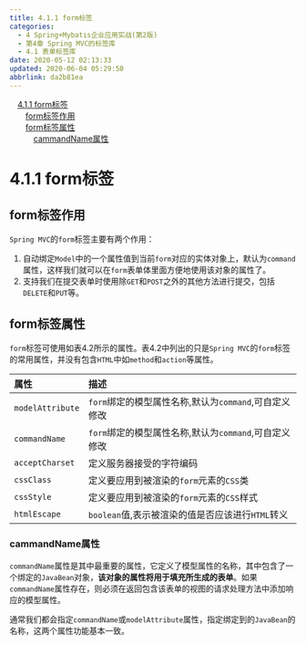 ```yaml
---
title: 4.1.1 form标签
categories: 
  - 4 Spring+Mybatis企业应用实战(第2版)
  - 第4章 Spring MVC的标签库
  - 4.1 表单标签库
date: 2020-05-12 02:13:33
updated: 2020-06-04 05:29:50
abbrlink: da2b81ea
---
```

<div id='my_toc'><a href="/JavaReadingNotes/da2b81ea/#4-1-1-form标签" class="header_1">4.1.1 form标签</a>&nbsp;<br><a href="/JavaReadingNotes/da2b81ea/#form标签作用" class="header_2">form标签作用</a>&nbsp;<br><a href="/JavaReadingNotes/da2b81ea/#form标签属性" class="header_2">form标签属性</a>&nbsp;<br><a href="/JavaReadingNotes/da2b81ea/#cammandName属性" class="header_3">cammandName属性</a>&nbsp;<br></div>
<style>.header_1{margin-left: 1em;}.header_2{margin-left: 2em;}.header_3{margin-left: 3em;}.header_4{margin-left: 4em;}.header_5{margin-left: 5em;}.header_6{margin-left: 6em;}</style>
<!--more-->
<script>if (navigator.platform.search('arm')==-1){document.getElementById('my_toc').style.display = 'none';}var e,p = document.getElementsByTagName('p');while (p.length>0) {e = p[0];e.parentElement.removeChild(e);}</script>

<!--end-->
# 4.1.1 form标签
## form标签作用
`Spring MVC`的`form`标签主要有两个作用：
1. 自动绑定`Model`中的一个属性值到当前`form`对应的实体对象上，默认为`command`属性，这样我们就可以在`form`表单体里面方便地使用该对象的属性了。
2. 支持我们在提交表单时使用除`GET`和`POST`之外的其他方法进行提交，包括`DELETE`和`PUT`等。

## form标签属性
`form`标签可使用如表4.2所示的属性。表4.2中列出的只是`Spring MVC`的`form`标签的常用属性，并没有包含`HTML`中如`method`和`action`等属性。

|属性|描述|
|:--|:--|
|`modelAttribute`|`form`绑定的模型属性名称,默认为`command`,可自定义修改|
|`commandName`|`form`绑定的模型属性名称,默认为`command`,可自定义修改|
|`acceptCharset`|定义服务器接受的字符编码|
|`cssClass`|定义要应用到被渲染的`form`元素的`CSS`类|
|`cssStyle`|定义要应用到被渲染的`form`元素的`CSS`样式|
|`htmlEscape`|`boolean`值,表示被渲染的值是否应该进行`HTML`转义|

### cammandName属性
`commandName`属性是其中最重要的属性，它定义了模型属性的名称，其中包含了一个绑定的`JavaBean`对象，**该对象的属性将用于填充所生成的表单**。如果`commandName`属性存在，则必须在返回包含该表单的视图的请求处理方法中添加响应的模型属性。

通常我们都会指定`commandName`或`modelAttribute`属性，指定绑定到的`JavaBean`的名称，这两个属性功能基本一致。
